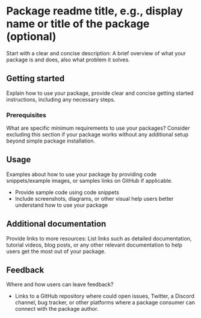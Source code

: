 # Package readme title, e.g., display name or title of the package (optional)

Start with a clear and concise description: A brief overview of what your package is and does, also what problem it solves.

## Getting started

Explain how to use your package, provide clear and concise getting started instructions, including any necessary steps.

### Prerequisites

What are specific minimum requirements to use your packages? Consider excluding this section if your package works without any additional setup beyond simple package installation.

## Usage

Examples about how to use your package by providing code snippets/example images, or samples links on GitHub if applicable. 

- Provide sample code using code snippets
- Include screenshots, diagrams, or other visual help users better understand how to use your package

## Additional documentation

Provide links to more resources: List links such as detailed documentation, tutorial videos, blog posts, or any other relevant documentation to help users get the most out of your package.

## Feedback

Where and how users can leave feedback?

- Links to a GitHub repository where could open issues, Twitter, a Discord channel, bug tracker, or other platforms where a package consumer can connect with the package author.
